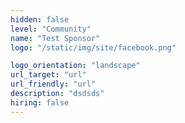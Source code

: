 ```yaml
---
hidden: false
level: "Community"
name: "Test Sponsor"
logo: "/static/img/site/facebook.png"

logo_orientation: "landscape"
url_target: "url"
url_friendly: "url"
description: "dsdsds"
hiring: false
---
```

